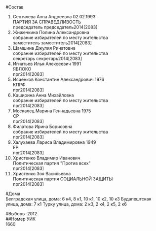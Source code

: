 #Состав  
1. Сентялева Анна Андреевна 02.02.1993  
    ПАРТИЯ ЗА СПРАВЕДЛИВОСТЬ  
    председатель председатель2014[2083]  
2. Жижечкина Полина Александровна  
    собрание избирателей по месту жительства  
    заместитель заместитель2014[2083]  
3. Шамшина Джулия Ринатовна  
    собрание избирателей по месту жительства  
    секретарь секретарь2014[2083]  
4. Игнатьев Илья Алексеевич 1991  
    ЯБЛОКО  
    прг2014[2083]  
5. Исаенков Константин Александрович 1976  
    КПРФ  
    прг2014[2083]  
6. Каширина Анна Михайловна  
    собрание избирателей по месту жительства  
    прг2014[2083]  
7. Москалец Марина Геннадьевна 1975  
    СР  
    прг2014[2083]  
8. Филатова Ирина Борисовна  
    собрание избирателей по месту жительства  
    прг2014[2083]  
9. Халухаева Лариса Владимировна 1949  
    ЕР  
    прг2014[2083]  
10. Христенко Владимир Иванович  
    Политическая партия "Против всех"  
    прг2014[2083]  
11. Христенко Зоя Васильевна  
    Политическая партия СОЦИАЛЬНОЙ ЗАЩИТЫ  
    прг2014[2083]  
  
#Дома  
Белградская улица, дома: 6 к4, 8 к1, 10 к1, 10 к2, 10 к3 Будапештская улица, дома: 7 к1 Турку улица, дома: 2 к3, 2 к4, 2 к5, 2 к6  
  
#Выборы-2012  
##Номер УИК  
1660  
